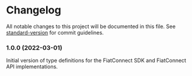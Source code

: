 # Changelog

All notable changes to this project will be documented in this file. See [standard-version](https://github.com/conventional-changelog/standard-version) for commit guidelines.

### 1.0.0 (2022-03-01)

Initial version of type definitions for the FiatConnect SDK and FiatConnect API implementations.
